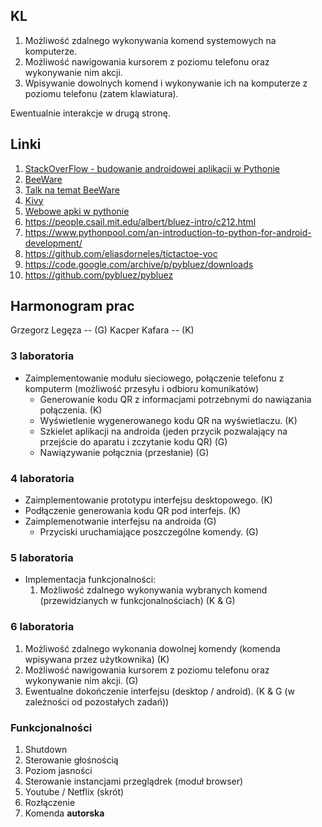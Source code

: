 ## KL

1. Możliwość zdalnego wykonywania komend systemowych na komputerze. 
2. Możliwość nawigowania kursorem z poziomu telefonu oraz wykonywanie nim akcji. 
3. Wpisywanie dowolnych komend i wykonywanie ich na komputerze z poziomu telefonu (zatem klawiatura).   


Ewentualnie interakcje w drugą stronę. 


## Linki

1. [StackOverFlow - budowanie androidowej aplikacji w Pythonie](https://stackoverflow.com/questions/49955489/how-to-develop-android-app-completely-using-python)
2. [BeeWare](https://beeware.org/)
3. [Talk na temat BeeWare](https://www.youtube.com/watch?v=xezYYBL7nk0)
4. [Kivy](https://kivy.org/#home)
5. [Webowe apki w pythonie](https://opensource.com/article/20/8/python-android-mobile)
6. https://people.csail.mit.edu/albert/bluez-intro/c212.html
7. https://www.pythonpool.com/an-introduction-to-python-for-android-development/
8. https://github.com/eliasdorneles/tictactoe-voc
9. https://code.google.com/archive/p/pybluez/downloads
10. https://github.com/pybluez/pybluez


## Harmonogram prac

Grzegorz Legęza -- (G)
Kacper Kafara -- (K)

### 3 laboratoria

*  Zaimplementowanie modułu sieciowego, połączenie telefonu z komputerm (możliwość przesyłu i odbioru komunikatów)
    * Generowanie kodu QR z informacjami potrzebnymi do nawiązania połączenia. (K)
    * Wyświetlenie wygenerowanego kodu QR na wyświetlaczu. (K)
    * Szkielet aplikacji na androida (jeden przycik pozwalający na przejście do aparatu i zczytanie kodu QR) (G)
    * Nawiązywanie połącznia (przesłanie) (G)


### 4 laboratoria

* Zaimplementowanie prototypu interfejsu desktopowego. (K)
* Podłączenie generowania kodu QR pod interfejs. (K)
* Zaimplemenotwanie interfejsu na androida (G)
    * Przyciski uruchamiające poszczególne komendy. (G) 


### 5 laboratoria

*  Implementacja funkcjonalności:
    1. Możliwość zdalnego wykonywania wybranych komend (przewidzianych w funkcjonalnościach) (K & G)

### 6 laboratoria

1. Możliwość zdalnego wykonania dowolnej komendy (komenda wpisywana przez użytkownika) (K)
2. Możliwość nawigowania kursorem z poziomu telefonu oraz wykonywanie nim akcji. (G)
3. Ewentualne dokończenie interfejsu (desktop / android). (K & G (w zależności od pozostałych zadań))


### Funkcjonalności 

1. Shutdown
2. Sterowanie głośnością
3. Poziom jasności 
4. Sterowanie instancjami przeglądrek (moduł browser)   
5. Youtube / Netflix (skrót)
6. Rozłączenie 
7. Komenda **autorska**  